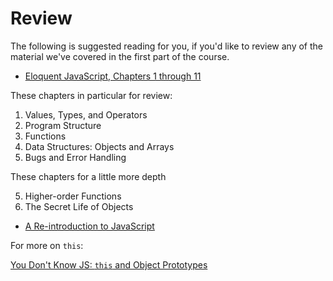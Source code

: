 # Review
The following is suggested reading for you, if you'd like to review any of the material we've covered in the first part of the course.

- [Eloquent JavaScript, Chapters 1 through 11](http://eloquentjavascript.net/index.html)

These chapters in particular for review:

1. Values, Types, and Operators
2. Program Structure
3. Functions
4. Data Structures: Objects and Arrays
8. Bugs and Error Handling

These chapters for a little more depth

5. Higher-order Functions
6. The Secret Life of Objects

- [A Re-introduction to JavaScript](https://developer.mozilla.org/en-US/docs/Web/JavaScript/A_re-introduction_to_JavaScript)

For more on `this`:

[You Don't Know JS: `this` and Object Prototypes](https://github.com/getify/You-Dont-Know-JS/tree/master/this%20%26%20object%20prototypes)

